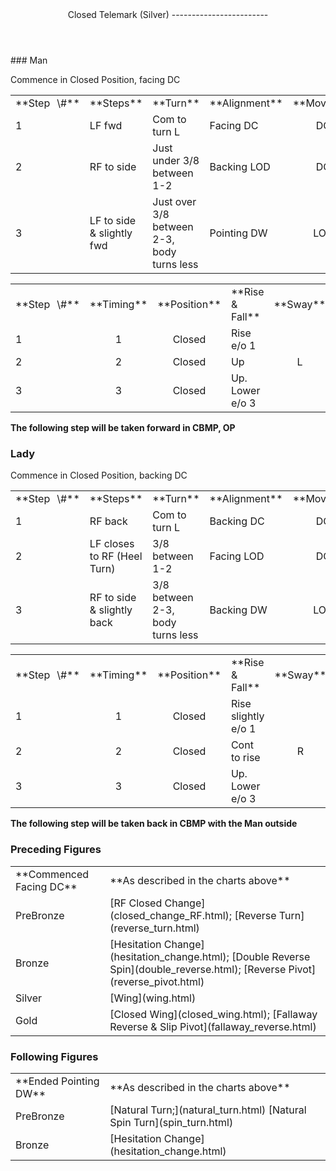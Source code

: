 <header>Closed Telemark (Silver)
------------------------

 </header>### Man

Commence in Closed Position, facing DC

 <table class="style1"> <tbody><tr> <td style="width:10%">**Step<span style="color:white">\_</span>\#**</td> <td style="width:38%">**Steps**</td> <td style="width:20%">**Turn**</td> <td style="width:16%">**Alignment**</td> <td style="width:16%;text-align:center">**Moving**</td> </tr> <tr> <td>1</td> <td>LF fwd</td> <td>Com to turn L</td> <td>Facing DC</td> <td style="text-align:center">DC</td> </tr> <tr> <td>2</td> <td>RF to side</td> <td>Just under 3/8 between 1-2</td> <td>Backing LOD</td> <td style="text-align:center">DC</td> </tr> <tr> <td>3</td> <td>LF to side &amp; slightly fwd</td> <td>Just over 3/8 between 2-3, body turns less</td> <td>Pointing DW</td> <td style="text-align:center">LOD</td> </tr> </tbody></table>

 <table class="style1"> <tbody><tr> <td style="width:10%">**Step<span style="color:white">\_</span>\#**</td> <td style="width:10%;text-align:center">**Timing**</td> <td style="width:20%;text-align:center">**Position**</td> <td style="width:40%">**Rise &amp; Fall**</td> <td style="width:10%;text-align:center">**Sway**</td> <td style="width:10%;text-align:right">**Footwork**</td> </tr> <tr> <td>1</td> <td style="text-align:center">1</td> <td style="text-align:center">Closed</td> <td>Rise e/o 1</td> <td style="text-align:center"></td> <td style="text-align:right">TH</td> </tr> <tr> <td>2 </td> <td style="text-align:center">2</td> <td style="text-align:center">Closed</td> <td>Up</td> <td style="text-align:center">L</td> <td style="text-align:right">T</td> </tr> <tr> <td>3</td> <td style="text-align:center">3</td> <td style="text-align:center">Closed</td> <td>Up. Lower e/o 3</td> <td style="text-align:center"></td> <td style="text-align:right">TH</td> </tr> </tbody></table>

**The following step will be taken forward in CBMP, OP**

### Lady

Commence in Closed Position, backing DC

 <table class="style1"> <tbody><tr> <td style="width:10%">**Step<span style="color:white">\_</span>\#**</td> <td style="width:38%">**Steps**</td> <td style="width:20%">**Turn**</td> <td style="width:16%">**Alignment**</td> <td style="width:16%;text-align:center">**Moving**</td> </tr> <tr> <td>1</td> <td>RF back</td> <td>Com to turn L</td> <td>Backing DC</td> <td style="text-align:center">DC</td> </tr> <tr> <td>2</td> <td>LF closes to RF (Heel Turn)</td> <td>3/8 between 1-2</td> <td>Facing LOD</td> <td style="text-align:center">DC</td> </tr> <tr> <td>3</td> <td>RF to side &amp; slightly back</td> <td>3/8 between 2-3, body turns less</td> <td>Backing DW</td> <td style="text-align:center">LOD</td> </tr> </tbody></table>

 <table class="style1"> <tbody><tr> <td style="width:10%">**Step<span style="color:white">\_</span>\#**</td> <td style="width:10%;text-align:center">**Timing**</td> <td style="width:20%;text-align:center">**Position**</td> <td style="width:40%">**Rise &amp; Fall**</td> <td style="width:10%;text-align:center">**Sway**</td> <td style="width:10%;text-align:right">**Footwork**</td> </tr> <tr> <td>1</td> <td style="text-align:center">1</td> <td style="text-align:center">Closed</td> <td>Rise slightly e/o 1</td> <td style="text-align:center"></td> <td style="text-align:right">TH</td> </tr> <tr> <td>2 </td> <td style="text-align:center">2</td> <td style="text-align:center">Closed</td> <td>Cont to rise</td> <td style="text-align:center">R</td> <td style="text-align:right">HT</td> </tr> <tr> <td>3</td> <td style="text-align:center">3</td> <td style="text-align:center">Closed</td> <td>Up. Lower e/o 3</td> <td style="text-align:center"></td> <td style="text-align:right">TH</td> </tr> </tbody></table>

**The following step will be taken back in CBMP with the Man outside**

### Preceding Figures

 <table> <tbody><tr> <td style="width:30%">**Commenced Facing DC**</td> <td>**As described in the charts above**</td> </tr> <tr> <td style="width:30%">PreBronze</td> <td> [RF Closed Change](closed_change_RF.html); [Reverse Turn](reverse_turn.html) </td> </tr> <tr> <td>Bronze</td> <td> [Hesitation Change](hesitation_change.html); [Double Reverse Spin](double_reverse.html); [Reverse Pivot](reverse_pivot.html) </td> </tr> <tr> <td>Silver</td> <td> [Wing](wing.html) </td> </tr> <tr> <td>Gold</td> <td> [Closed Wing](closed_wing.html); [Fallaway Reverse &amp; Slip Pivot](fallaway_reverse.html) </td> </tr> </tbody></table>

### Following Figures

 <table> <tbody><tr> <td>**Ended Pointing DW**</td> <td>**As described in the charts above**</td> </tr> <tr> <td style="width:30%">PreBronze</td> <td> [Natural Turn;](natural_turn.html) [Natural Spin Turn](spin_turn.html) </td> </tr> <tr> <td>Bronze</td> <td> [Hesitation Change](hesitation_change.html) </td> </tr> </tbody></table>